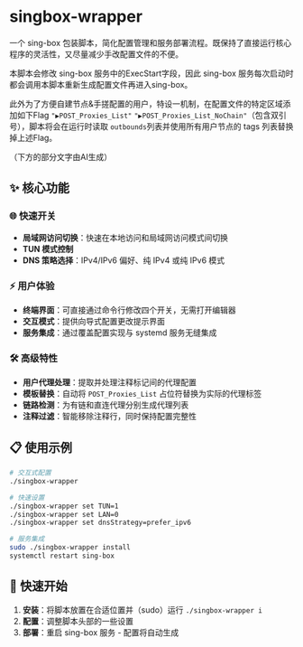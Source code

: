# singbox-wrapper

一个 sing-box 包装脚本，简化配置管理和服务部署流程。既保持了直接运行核心程序的灵活性，又尽量减少手改配置文件的不便。

本脚本会修改 sing-box 服务中的ExecStart字段，因此 sing-box 服务每次启动时都会调用本脚本重新生成配置文件再进入sing-box。

此外为了方便自建节点&手搓配置的用户，特设一机制，在配置文件的特定区域添加如下Flag `"▶️POST_Proxies_List"` `"▶️POST_Proxies_List_NoChain"`（包含双引号），脚本将会在运行时读取 `outbounds`列表并使用所有用户节点的 tags 列表替换掉上述Flag。

（下方的部分文字由AI生成）

## ✨ 核心功能

### 🌐 快速开关
- **局域网访问切换**：快速在本地访问和局域网访问模式间切换
- **TUN 模式控制**
- **DNS 策略选择**：IPv4/IPv6 偏好、纯 IPv4 或纯 IPv6 模式

### ⚡ 用户体验
- **终端界面**：可直接通过命令行修改四个开关，无需打开编辑器
- **交互模式**：提供向导式配置更改提示界面
- **服务集成**：通过覆盖配置实现与 systemd 服务无缝集成

### 🛠️ 高级特性
- **用户代理处理**：提取并处理注释标记间的代理配置
- **模板替换**：自动将 `POST_Proxies_List` 占位符替换为实际的代理标签
- **链路检测**：为有链和直连代理分别生成代理列表
- **注释过滤**：智能移除注释行，同时保持配置完整性

## 📋 使用示例

```bash
# 交互式配置
./singbox-wrapper

# 快速设置
./singbox-wrapper set TUN=1
./singbox-wrapper set LAN=0  
./singbox-wrapper set dnsStrategy=prefer_ipv6

# 服务集成
sudo ./singbox-wrapper install
systemctl restart sing-box
```

## 🚀 快速开始

1. **安装**：将脚本放置在合适位置并（sudo）运行 `./singbox-wrapper i`
2. **配置**：调整脚本头部的一些设置
3. **部署**：重启 sing-box 服务 - 配置将自动生成



